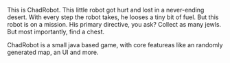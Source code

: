 This is ChadRobot.
This little robot got hurt and lost in a never-ending desert. With every step the robot takes, he looses a tiny bit of fuel.
But this robot is on a mission. His primary directive, you ask? Collect as many jewls. But most importantly, find a chest.

ChadRobot is a small java based game, with core featureas like an randomly generated map, an UI and more.
